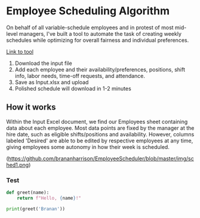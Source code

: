 # Employee Scheduling Algorithm

On behalf of all variable-schedule employees and in protest of most mid-level managers, I've built a tool to automate the task of creating weekly schedules while optimizing for overall fairness and individual preferences.

[Link to tool](https://brananharrison.github.io/EmployeeScheduler/)

1) Download the input file
2) Add each employee and their availability/preferences, positions, shift info, labor needs, time-off requests, and attendance.
3) Save as Input.xlsx and upload
4) Polished schedule will download in 1-2 minutes

## How it works

Within the Input Excel document, we find our Employees sheet containing data about each employee. Most data points are fixed by the manager at the hire date, such as eligible shifts/positions and availability. However, columns labeled 'Desired' are able to be edited by respective employees at any time, giving employees some autonomy in how their week is scheduled.

(https://github.com/brananharrison/EmployeeScheduler/blob/master/img/sched1.png)



### Test
```python
def greet(name):
    return f"Hello, {name}!"

print(greet('Branan'))

